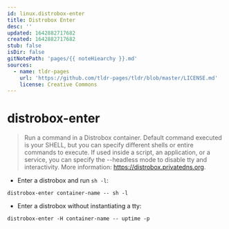 ```yaml
---
id: linux.distrobox-enter
title: Distrobox Enter
desc: ''
updated: 1642882717682
created: 1642882717682
stub: false
isDir: false
gitNotePath: 'pages/{{ noteHiearchy }}.md'
sources:
  - name: tldr-pages
    url: 'https://github.com/tldr-pages/tldr/blob/master/LICENSE.md'
    license: Creative Commons
---
```

# distrobox-enter

> Run a command in a Distrobox container.
> Default command executed is your SHELL, but you can specify different shells or entire commands to execute. If used inside a script, an application, or a service, you can specify the --headless mode to disable tty and interactivity.
> More information: <https://distrobox.privatedns.org>.

- Enter a distrobox and run `sh -l`:

`distrobox-enter container-name -- sh -l`

- Enter a distrobox without instantiating a tty:

`distrobox-enter -H container-name -- uptime -p`

